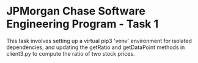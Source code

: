 # JPMorgan Chase Software Engineering Program - Task 1

This task involves setting up a virtual pip3 'venv' environment for isolated dependencies, and updating the getRatio and getDataPoint methods in client3.py to compute the ratio of two stock prices.
